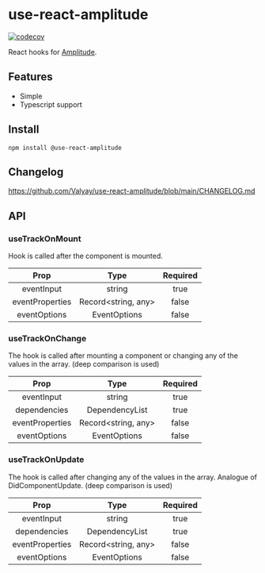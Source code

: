 # use-react-amplitude

[![codecov](https://codecov.io/gh/Valyay/use-react-amplitude/branch/main/graph/badge.svg?token=1ZQ8W9Y87T)](https://codecov.io/gh/Valyay/use-react-amplitude)

React hooks for [Amplitude](https://amplitude.com/).

## Features

- Simple
- Typescript support

## Install

    npm install @use-react-amplitude

## Changelog

https://github.com/Valyay/use-react-amplitude/blob/main/CHANGELOG.md

## API

### useTrackOnMount

Hook is called after the component is mounted.

| Prop        | Type | Required     |
|   :----:    |    :----:   |   :---:       |
| eventInput      |  string | true |
| eventProperties   | Record<string, any>        | false     |
| eventOptions   | EventOptions        | false      |

### useTrackOnChange

The hook is called after mounting a component or changing any of the values in the array.  (deep comparison is used)

| Prop        | Type | Required     |
|   :----:    |    :----:   |   :---:       |
| eventInput      |  string | true |
| dependencies      |  DependencyList | true |
| eventProperties   | Record<string, any>        | false     |
| eventOptions   | EventOptions        | false      |


### useTrackOnUpdate

The hook is called after changing any of the values in the array. Analogue of DidComponentUpdate. (deep comparison is used)

| Prop        | Type | Required     |
|   :----:    |    :----:   |   :---:       |
| eventInput      |  string | true |
| dependencies      |  DependencyList | true |
| eventProperties   | Record<string, any>        | false     |
| eventOptions   | EventOptions        | false      |


